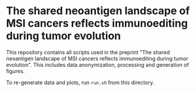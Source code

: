 # The shared neoantigen landscape of MSI cancers reflects immunoediting during tumor evolution

This repository contains all scripts used in the preprint "The shared neoantigen landscape of MSI cancers reflects immunoediting during tumor evolution". This includes data anonymization, processing and generation of figures.

To re-generate data and plots, run `run.sh` from this directory.
